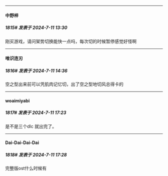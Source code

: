 ﻿
*****

####  中野梓  
##### 1815#       发表于 2024-7-11 13:30

刚买游戏，请问架势切换能快一点吗，每次切的时候暂停感觉好怪啊


*****

####  唯识连刃  
##### 1816#       发表于 2024-7-11 14:36

空之型出来前可以凭肌肉记忆切，出了空之型地切风总得卡的


*****

####  woaimiyabi  
##### 1817#       发表于 2024-7-11 17:23

是不是三个dlc 就出完了。


*****

####  Dai-Dai-Dai-Dai  
##### 1818#       发表于 2024-7-11 17:28

完整版ost什么时候有


